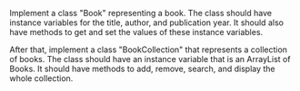 Implement a class "Book" representing a book. The class should have instance variables for the title, author, and publication year. It should also have methods to get and set the values of these instance variables.

After that, implement a class "BookCollection" that represents a collection of books. The class should have an instance variable that is an ArrayList of Books. It should have methods to add, remove, search, and display the whole collection.
